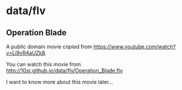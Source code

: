 data/flv
========


Operation Blade
---------------

A public domain movie copied from <https://www.youtube.com/watch?v=Li9vR4aUZk8>.

You can watch this movie from <http://10sr.github.io/data/flv/Operation_Blade.flv>

I want to know more about this movie later...
